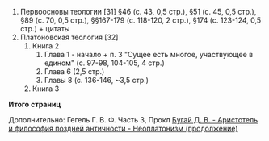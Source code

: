 1. Первоосновы теологии [31]
§46 (с. 43, 0,5 стр.), §51 (с. 45, 0,5 стр.), §89 (c. 70, 0,5 стр.), §§167-179 (с. 118-120, 2 стр.), §174 (с. 123-124, 0,5 стр.) + цитаты
2. Платоновская теология [32]
	1. Книга 2
		1. Глава 1 - начало + п. 3 "Сущее есть многое, участвующее в едином" (c. 97-98, 104-105, 4 стр.)
		2. Глава 6 (2,5 стр.)
		3. Главы 8 (с. 136-146, ~3,5 стр.)
	2. Книга 3 

**Итого страниц**

Дополнительно:
Гегель Г. В. Ф. Часть 3, Прокл
[Бугай Д. В. - Аристотель и философия поздней античности - Неоплатонизм (продолжение)](https://www.youtube.com/watch?v=rJHE4jHKmnQ)
